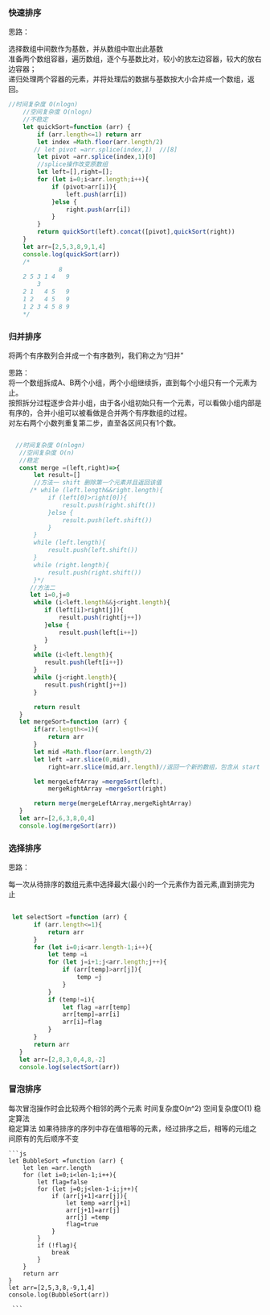 ### 快速排序
思路：

选择数组中间数作为基数，并从数组中取出此基数  <br>
准备两个数组容器，遍历数组，逐个与基数比对，较小的放左边容器，较大的放右边容器；  <br>
递归处理两个容器的元素，并将处理后的数据与基数按大小合并成一个数组，返回。  <br>
```js
//时间复杂度 O(nlogn)
    //空间复杂度 O(nlogn)
    //不稳定
    let quickSort=function (arr) {
        if (arr.length<=1) return arr
        let index =Math.floor(arr.length/2)
       // let pivot =arr.splice(index,1)  //[8]
        let pivot =arr.splice(index,1)[0]
        //splice操作改变原数组
        let left=[],right=[];
        for (let i=0;i<arr.length;i++){
            if (pivot>arr[i]){
                left.push(arr[i])
            }else {
                right.push(arr[i])
            }
        }
        return quickSort(left).concat([pivot],quickSort(right))
    }
    let arr=[2,5,3,8,9,1,4]
    console.log(quickSort(arr))
    /*
              8
    2 5 3 1 4   9
        3
    2 1   4 5   9
    1 2   4 5   9
    1 2 3 4 5 8 9
    */
```
 
 ### 归并排序
 将两个有序数列合并成一个有序数列，我们称之为“归并”
 
 思路：  <br>
 将一个数组拆成A、B两个小组，两个小组继续拆，直到每个小组只有一个元素为止。  <br>
按照拆分过程逐步合并小组，由于各小组初始只有一个元素，可以看做小组内部是有序的，合并小组可以被看做是合并两个有序数组的过程。  <br>
对左右两个小数列重复第二步，直至各区间只有1个数。
 
 ```js
 
   //时间复杂度 O(nlogn)
    //空间复杂度 O(n)
    //稳定
    const merge =(left,right)=>{
        let result=[]
        //方法一 shift 删除第一个元素并且返回该值
       /* while (left.length&&right.length){
            if (left[0]>right[0]){
                result.push(right.shift())
            }else {
                result.push(left.shift())
            }
        }
        while (left.length){
            result.push(left.shift())
        }
        while (right.length){
            result.push(right.shift())
        }*/
       //方法二
       let i=0,j=0
        while (i<left.length&&j<right.length){
           if (left[i]>right[j]){
               result.push(right[j++])
           }else {
               result.push(left[i++])
           }
        }
        while (i<left.length){
           result.push(left[i++])
        }
        while (j<right.length){
           result.push(right[j++])
        }

        return result
    }
    let mergeSort=function (arr) {
        if(arr.length<=1){
            return arr
        }
        let mid =Math.floor(arr.length/2)
        let left =arr.slice(0,mid),
            right=arr.slice(mid,arr.length)//返回一个新的数组，包含从 start 到 end （不包括该元素）的 arrayObject 中的元素。

        let mergeLeftArray =mergeSort(left),
            mergeRightArray =mergeSort(right)

        return merge(mergeLeftArray,mergeRightArray)
    }
    let arr=[2,6,3,8,0,4]
    console.log(mergeSort(arr))
 ```
 
 ### 选择排序
 
 思路：
 
每一次从待排序的数组元素中选择最大(最小)的一个元素作为首元素,直到排完为止
 ```js
  
  let selectSort =function (arr) {
        if (arr.length<=1){
            return arr
        }
        for (let i=0;i<arr.length-1;i++){
            let temp =i
            for (let j=i+1;j<arr.length;j++){
                if (arr[temp]>arr[j]){
                    temp =j
                }
            }
            if (temp!=i){
                let flag =arr[temp]
                arr[temp]=arr[i]
                arr[i]=flag
            }
        }
        return arr
    }
    let arr=[2,8,3,0,4,8,-2]
    console.log(selectSort(arr))
 
  ```
  
  ### 冒泡排序
  
  每次冒泡操作时会比较两个相邻的两个元素 时间复杂度O(n^2) 空间复杂度O(1) 稳定算法  <br>
  稳定算法 如果待排序的序列中存在值相等的元素，经过排序之后，相等的元组之间原有的先后顺序不变  <br>
   
    ```js
    let BubbleSort =function (arr) {
        let len =arr.length
        for (let i=0;i<len-1;i++){
            let flag=false
            for (let j=0;j<len-1-i;j++){
                if (arr[j+1]<arr[j]){
                    let temp =arr[j+1]
                    arr[j+1]=arr[j]
                    arr[j] =temp
                    flag=true
                }
            }
            if (!flag){
                break
            }
        }
        return arr
    }
    let arr=[2,5,3,8,-9,1,4]
    console.log(BubbleSort(arr))
    
     ```
     
